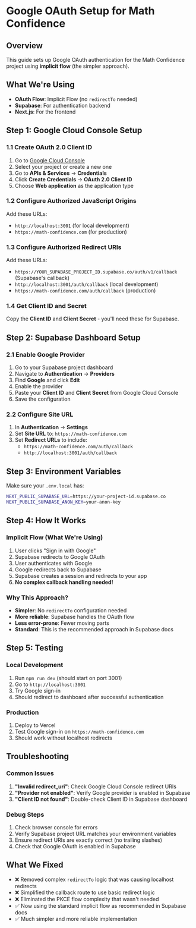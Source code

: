 # Google OAuth Setup for Math Confidence

## Overview

This guide sets up Google OAuth authentication for the Math Confidence project using **implicit flow** (the simpler approach).

## What We're Using

- **OAuth Flow**: Implicit Flow (no `redirectTo` needed)
- **Supabase**: For authentication backend
- **Next.js**: For the frontend

## Step 1: Google Cloud Console Setup

### 1.1 Create OAuth 2.0 Client ID

1. Go to [Google Cloud Console](https://console.cloud.google.com/)
2. Select your project or create a new one
3. Go to **APIs & Services** → **Credentials**
4. Click **Create Credentials** → **OAuth 2.0 Client ID**
5. Choose **Web application** as the application type

### 1.2 Configure Authorized JavaScript Origins

Add these URLs:

- `http://localhost:3001` (for local development)
- `https://math-confidence.com` (for production)

### 1.3 Configure Authorized Redirect URIs

Add these URLs:

- `https://YOUR_SUPABASE_PROJECT_ID.supabase.co/auth/v1/callback` (Supabase's callback)
- `http://localhost:3001/auth/callback` (local development)
- `https://math-confidence.com/auth/callback` (production)

### 1.4 Get Client ID and Secret

Copy the **Client ID** and **Client Secret** - you'll need these for Supabase.

## Step 2: Supabase Dashboard Setup

### 2.1 Enable Google Provider

1. Go to your Supabase project dashboard
2. Navigate to **Authentication** → **Providers**
3. Find **Google** and click **Edit**
4. Enable the provider
5. Paste your **Client ID** and **Client Secret** from Google Cloud Console
6. Save the configuration

### 2.2 Configure Site URL

1. In **Authentication** → **Settings**
2. Set **Site URL** to: `https://math-confidence.com`
3. Set **Redirect URLs** to include:
   - `https://math-confidence.com/auth/callback`
   - `http://localhost:3001/auth/callback`

## Step 3: Environment Variables

Make sure your `.env.local` has:

```bash
NEXT_PUBLIC_SUPABASE_URL=https://your-project-id.supabase.co
NEXT_PUBLIC_SUPABASE_ANON_KEY=your-anon-key
```

## Step 4: How It Works

### Implicit Flow (What We're Using)

1. User clicks "Sign in with Google"
2. Supabase redirects to Google OAuth
3. User authenticates with Google
4. Google redirects back to Supabase
5. Supabase creates a session and redirects to your app
6. **No complex callback handling needed!**

### Why This Approach?

- **Simpler**: No `redirectTo` configuration needed
- **More reliable**: Supabase handles the OAuth flow
- **Less error-prone**: Fewer moving parts
- **Standard**: This is the recommended approach in Supabase docs

## Step 5: Testing

### Local Development

1. Run `npm run dev` (should start on port 3001)
2. Go to `http://localhost:3001`
3. Try Google sign-in
4. Should redirect to dashboard after successful authentication

### Production

1. Deploy to Vercel
2. Test Google sign-in on `https://math-confidence.com`
3. Should work without localhost redirects

## Troubleshooting

### Common Issues

1. **"Invalid redirect_uri"**: Check Google Cloud Console redirect URIs
2. **"Provider not enabled"**: Verify Google provider is enabled in Supabase
3. **"Client ID not found"**: Double-check Client ID in Supabase dashboard

### Debug Steps

1. Check browser console for errors
2. Verify Supabase project URL matches your environment variables
3. Ensure redirect URIs are exactly correct (no trailing slashes)
4. Check that Google OAuth is enabled in Supabase

## What We Fixed

- ❌ Removed complex `redirectTo` logic that was causing localhost redirects
- ❌ Simplified the callback route to use basic redirect logic
- ❌ Eliminated the PKCE flow complexity that wasn't needed
- ✅ Now using the standard implicit flow as recommended in Supabase docs
- ✅ Much simpler and more reliable implementation
